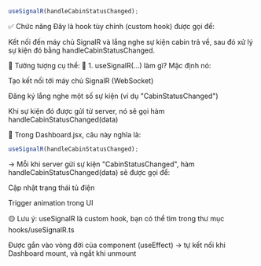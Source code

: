 ```ts
useSignalR(handleCabinStatusChanged);
```

✅ Chức năng
Đây là hook tùy chỉnh (custom hook) được gọi để:

Kết nối đến máy chủ SignalR và lắng nghe sự kiện cabin trả về, sau đó xử lý sự kiện đó bằng handleCabinStatusChanged.

🔧 Tưởng tượng cụ thể:
📡 1. useSignalR(...) làm gì?
Mặc định nó:

Tạo kết nối tới máy chủ SignalR (WebSocket)

Đăng ký lắng nghe một số sự kiện (ví dụ "CabinStatusChanged")

Khi sự kiện đó được gửi từ server, nó sẽ gọi hàm handleCabinStatusChanged(data)

🧩 Trong Dashboard.jsx, câu này nghĩa là:

```ts
useSignalR(handleCabinStatusChanged);
```

→ Mỗi khi server gửi sự kiện "CabinStatusChanged", hàm handleCabinStatusChanged(data) sẽ được gọi để:

Cập nhật trạng thái tủ điện

Trigger animation trong UI

🟡 Lưu ý:
useSignalR là custom hook, bạn có thể tìm trong thư mục hooks/useSignalR.ts

Được gắn vào vòng đời của component (useEffect) → tự kết nối khi Dashboard mount, và ngắt khi unmount
